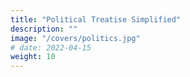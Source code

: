 ```yaml
---
title: "Political Treatise Simplified"
description: ""
image: "/covers/politics.jpg"
# date: 2022-04-15
weight: 10
---
```

